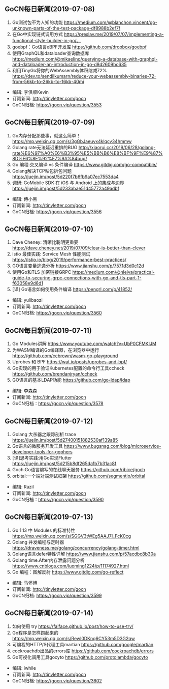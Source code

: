 ## GoCN每日新闻(2019-07-08)

1. Go测试包不为人知的功能 https://medium.com/@blanchon.vincent/go-unknown-parts-of-the-test-package-df8988b2ef7f
2. 在Go中实现链式调用方式 https://preslav.me/2019/07/07/implementing-a-functional-style-builder-in-go/、
3. goebpf：Go语言eBPF开发库 https://github.com/dropbox/goebpf
4. 使用GraphQL和dataloader查询数据库 https://medium.com/@mikaelino/querying-a-database-with-graphql-and-dataloader-an-introduction-in-go-d8d2609bc635
5. 利用TinyGo将你的WebAssembly体积缩减72% https://dev.to/sendilkumarn/reduce-your-webassembly-binaries-72-from-56kb-to-26kb-to-16kb-40mi

- 编辑: 李俱顺Kevin
- 订阅新闻: http://tinyletter.com/gocn
- GoCN归档: https://gocn.vip/question/3553

## GoCN每日新闻(2019-07-09)

1. Go内存分配那些事，就这么简单！https://mp.weixin.qq.com/s/3gGbJaeuvx4klqcv34hmmw
2. Golang rate无法延迟重排的BUG http://xiaorui.cc/2019/06/28/golang-rate%E6%97%A0%E6%B3%95%E5%BB%B6%E8%BF%9F%E9%87%8D%E6%8E%92%E7%9A%84bug/
3. Go 编程:交叉编译 vs 条件编译  https://www.gitdig.com/go-compatible/
4. Golang解决TCP粘包拆包问题 https://juejin.im/post/5d220f7b6fb9a07ec7553da4
5. 调研: GoMobile SDK 在 iOS 与 Android 上的集成与边界 https://juejin.im/post/5d233abae51d45772a49adbf

- 编辑: 傅小黑
- 订阅新闻: http://tinyletter.com/gocn
- GoCN归档: https://gocn.vip/question/3556


## GoCN每日新闻(2019-07-10)

1. Dave Cheney: 清晰比聪明更重要 https://dave.cheney.net/2019/07/09/clear-is-better-than-clever
2. istio 最佳实践: Service Mesh 性能测试 https://istio.io/blog/2019/performance-best-practices/
3. GO语言变量逃逸分析 https://www.jianshu.com/p/7571d3d0c12d
4. 使用Go和TLS 加密链接GRPC https://medium.com/@nleiva/practical-guide-to-securing-grpc-connections-with-go-and-tls-part-1-f63058e9d6d1
5. [译] Go语言如何使用条件编译 https://pengrl.com/p/41852/

- 编辑: yulibaozi
- 订阅新闻: http://tinyletter.com/gocn
- GoCN归档: https://gocn.vip/question/3560


## GoCN每日新闻(2019-07-11)

1. Go Modules讲解 https://www.youtube.com/watch?v=UbP0CFMKIJM
2. 为WASM编译的Go编译器，在浏览器中运行 https://github.com/ccbrown/wasm-go-playground
3. Uprobes 和 BPF https://wat.io/posts/uprobes-and-bpf/
4. Go实现的用于验证Kubernetes配置的命令行工具ccheck https://github.com/brendanjryan/ccheck
5. GO语言的基本LDAP功能 https://github.com/go-ldap/ldap

- 编辑: 李森森
- 订阅新闻: http://tinyletter.com/gocn
- GoCN归档：https://gocn.vip/question/3578

## GoCN每日新闻(2019-07-12)

1. Golang 大杀器之跟踪剖析 trace https://juejin.im/post/5d27400151882530af139a85
2. Go语言的微服务开发工具 https://www.bugsnag.com/blog/microservice-developer-tools-for-gophers
3. [译]思考实践:用Go实现Flutter https://juejin.im/post/5d215b8df265da1b7b31ac8f
4. Goch:Go语言编写的在线聊天服务 https://github.com/ribice/goch
5. orbital:一个端对端测试框架 https://github.com/segmentio/orbital

* 编辑: Razil
* 订阅新闻: http://tinyletter.com/gocn
* GoCN归档：https://gocn.vip/question/3590

## GoCN每日新闻(2019-07-13)

1. Go 1.13 中 Modules 的标准特性 https://mp.weixin.qq.com/s/SGGV3tWEg5AAJ7I_FcK0cg
2. Golang 并发编程与定时器 https://draveness.me/golang/concurrency/golang-timer.html
3. Golang语言defer特性详解 https://www.jianshu.com/p/57acdbc8b30a
4. Golang time.After内存泄露问题分析 https://www.cnblogs.com/luoming1224/p/11174927.html
5. Go 编程：图解反射 https://www.gitdig.com/go-reflect

* 编辑: 马怀博 
* 订阅新闻: http://tinyletter.com/gocn
* GoCN归档: https://gocn.vip/question/3599

## GoCN每日新闻(2019-07-14)

1. 如何使用 try https://faiface.github.io/post/how-to-use-try/
2. Go程序是怎样跑起来的 https://mp.weixin.qq.com/s/Rewl0DKnq6CY53m5D3G2qw
3. 可编程的HTTP/S代理工具martian https://github.com/google/martian
4. cockroachdb出品的errors库 https://github.com/cockroachdb/errors
5. Go可视化调用工具gocyto https://github.com/protolambda/gocyto

* 编辑: lwhile
* 订阅新闻: http://tinyletter.com/gocn
* GoCN归档: https://gocn.vip/question/3602
